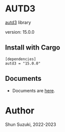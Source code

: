 # AUTD3 

[autd3](https://github.com/shinolab/autd3) library

version: 15.0.0

## Install with Cargo

```
[dependencies]
autd3 = "15.0.0"
```

## Documents

- Documents are [here](https://docs.rs/autd3/).

# Author

Shun Suzuki, 2022-2023
